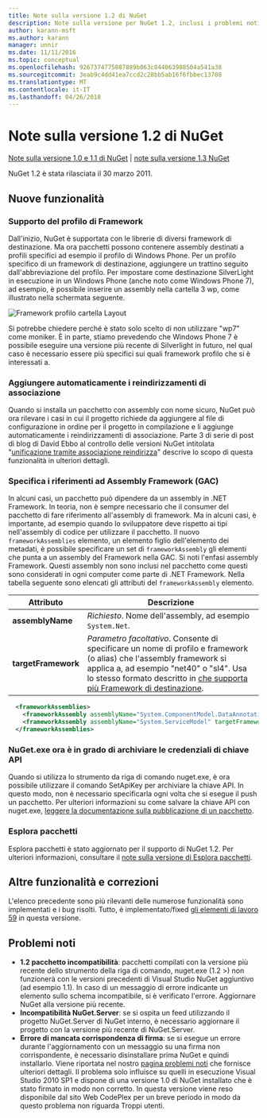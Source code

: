 ```yaml
---
title: Note sulla versione 1.2 di NuGet
description: Note sulla versione per NuGet 1.2, inclusi i problemi noti, correzioni di bug, le funzionalità aggiunte e dcr.
author: karann-msft
ms.author: karann
manager: unnir
ms.date: 11/11/2016
ms.topic: conceptual
ms.openlocfilehash: 9267374775887889b063c844063988504a541a38
ms.sourcegitcommit: 3eab9c4dd41ea7ccd2c28bb5ab16f6fbbec13708
ms.translationtype: MT
ms.contentlocale: it-IT
ms.lasthandoff: 04/26/2018
---
```

# <a name="nuget-12-release-notes"></a>Note sulla versione 1.2 di NuGet

[Note sulla versione 1.0 e 1.1 di NuGet](../release-notes/nuget-1.1.md) | [note sulla versione 1.3 NuGet](../release-notes/nuget-1.3.md)

NuGet 1.2 è stata rilasciata il 30 marzo 2011.

## <a name="new-features"></a>Nuove funzionalità

### <a name="framework-profile-support"></a>Supporto del profilo di Framework

Dall'inizio, NuGet è supportata con le librerie di diversi framework di destinazione. Ma ora pacchetti possono contenere assembly destinati a profili specifici ad esempio il profilo di Windows Phone. Per un profilo specifico di un framework di destinazione, aggiungere un trattino seguito dall'abbreviazione del profilo. Per impostare come destinazione SilverLight in esecuzione in un Windows Phone (anche noto come Windows Phone 7), ad esempio, è possibile inserire un assembly nella cartella 3 wp, come illustrato nella schermata seguente.

![Framework profilo cartella Layout](./media/framework-profile-support.png)

Si potrebbe chiedere perché è stato solo scelto di non utilizzare "wp7" come moniker. È in parte, stiamo prevedendo che Windows Phone 7 è possibile eseguire una versione più recente di Silverlight in futuro, nel qual caso è necessario essere più specifici sui quali framework profilo che si è interessati a.

### <a name="automatically-add-binding-redirects"></a>Aggiungere automaticamente i reindirizzamenti di associazione

Quando si installa un pacchetto con assembly con nome sicuro, NuGet può ora rilevare i casi in cui il progetto richiede da aggiungere al file di configurazione in ordine per il progetto in compilazione e li aggiunge automaticamente i reindirizzamenti di associazione. Parte 3 di serie di post di blog di David Ebbo al controllo delle versioni NuGet intitolata "[unificazione tramite associazione reindirizza](http://blog.davidebbo.com/2011/01/nuget-versioning-part-3-unification-via.html)" descrive lo scopo di questa funzionalità in ulteriori dettagli.

<a name="framework-assembly-refs"></a>

### <a name="specifying-framework-assembly-references-gac"></a>Specifica i riferimenti ad Assembly Framework (GAC)

In alcuni casi, un pacchetto può dipendere da un assembly in .NET Framework. In teoria, non è sempre necessario che il consumer del pacchetto di fare riferimento all'assembly di framework. Ma in alcuni casi, è importante, ad esempio quando lo sviluppatore deve rispetto ai tipi nell'assembly di codice per utilizzare il pacchetto. Il nuovo `frameworkAssemblies` elemento, un elemento figlio dell'elemento dei metadati, è possibile specificare un set di `frameworkAssembly` gli elementi che punta a un assembly del Framework nella GAC. Si noti l'enfasi assembly Framework.
Questi assembly non sono inclusi nel pacchetto come questi sono considerati in ogni computer come parte di .NET Framework. Nella tabella seguente sono elencati gli attributi del `frameworkAssembly` elemento.


|Attributo |Descrizione|
|----------------|-----------|
|**assemblyName**|*Richiesto*. Nome dell'assembly, ad esempio `System.Net`.|
|**targetFramework**|*Parametro facoltativo*. Consente di specificare un nome di profilo e framework (o alias) che l'assembly framework si applica a, ad esempio "net40" o "sl4". Usa lo stesso formato descritto in [che supporta più Framework di destinazione](../create-packages/supporting-multiple-target-frameworks.md).|

```xml
  <frameworkAssemblies>
    <frameworkAssembly assemblyName="System.ComponentModel.DataAnnotations" targetFramework="net40" />
    <frameworkAssembly assemblyName="System.ServiceModel" targetFramework="net40" />
  </frameworkAssemblies>
```

### <a name="nugetexe-now-is-able-to-store-api-key-credentials"></a>NuGet.exe ora è in grado di archiviare le credenziali di chiave API

Quando si utilizza lo strumento da riga di comando nuget.exe, è ora possibile utilizzare il comando SetApiKey per archiviare la chiave API. In questo modo, non è necessario specificarla ogni volta che si esegue il push un pacchetto. Per ulteriori informazioni su come salvare la chiave API con nuget.exe, [leggere la documentazione sulla pubblicazione di un pacchetto](../create-packages/publish-a-package.md).

### <a name="package-explorer"></a>Esplora pacchetti
Esplora pacchetti è stato aggiornato per il supporto di NuGet 1.2. Per ulteriori informazioni, consultare il [note sulla versione di Esplora pacchetti](http://nuget.codeplex.com/wikipage?title=New%20features%20in%20NuGet%20Package%20Explorer%201.0).

## <a name="other-featuresfixes"></a>Altre funzionalità e correzioni

L'elenco precedente sono più rilevanti delle numerose funzionalità sono implementati e i bug risolti. Tutto, è implementato/fixed [gli elementi di lavoro 59](http://nuget.codeplex.com/workitem/list/advanced?keyword=&status=All&type=All&priority=All&release=NuGet%201.2&assignedTo=All&component=All&sortField=Votes&sortDirection=Descending&page=0) in questa versione.

## <a name="known-issues"></a>Problemi noti

* **1.2 pacchetto incompatibilità**: pacchetti compilati con la versione più recente dello strumento della riga di comando, nuget.exe (1.2 >) non funzionerà con le versioni precedenti di Visual Studio NuGet aggiuntivo (ad esempio 1.1). In caso di un messaggio di errore indicante un elemento sullo schema incompatibile, si è verificato l'errore. Aggiornare NuGet alla versione più recente.
* **Incompatibilità NuGet.Server**: se si ospita un feed utilizzando il progetto NuGet.Server di NuGet interno, è necessario aggiornare il progetto con la versione più recente di NuGet.Server.
* **Errore di mancata corrispondenza di firma**: se si esegue un errore durante l'aggiornamento con un messaggio su una firma non corrispondente, è necessario disinstallare prima NuGet e quindi installarlo. Viene riportata nel nostro [pagina problemi noti](../release-notes/known-issues.md) che fornisce ulteriori dettagli. Il problema solo influisce su quelli in esecuzione Visual Studio 2010 SP1 e dispone di una versione 1.0 di NuGet installato che è stato firmato in modo non corretto. In questa versione viene reso disponibile dal sito Web CodePlex per un breve periodo in modo da questo problema non riguarda Troppi utenti.